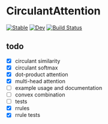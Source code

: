 # CirculantAttention

[![Stable](https://img.shields.io/badge/docs-stable-blue.svg)](https://nikopj.github.io/CirculantAttention.jl/stable/)
[![Dev](https://img.shields.io/badge/docs-dev-blue.svg)](https://nikopj.github.io/CirculantAttention.jl/dev/)
[![Build Status](https://github.com/nikopj/CirculantAttention.jl/actions/workflows/CI.yml/badge.svg?branch=main)](https://github.com/nikopj/CirculantAttention.jl/actions/workflows/CI.yml?query=branch%3Amain)

## todo
- [x] circulant similarity
- [x] circulant softmax
- [x] dot-product attention
- [x] multi-head attention
- [ ] example usage and documentation
- [ ] convex combination
- [ ] tests
- [x] rrules
- [x] rrule tests
